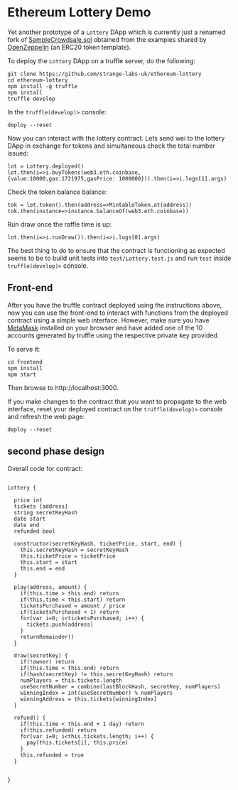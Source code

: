 # Ethereum Lottery Demo

Yet another prototype of a `Lottery` DApp which is currently just a renamed fork of [SampleCrowdsale.sol](https://github.com/OpenZeppelin/zeppelin-solidity/blob/master/contracts/examples/SampleCrowdsale.sol) obtained from the examples shared by [OpenZeppelin](https://github.com/OpenZeppelin/zeppelin-solidity) (an ERC20 token template).

To deploy the `Lottery` DApp on a truffle server, do the following:

	git clone https://github.com/strange-labs-uk/ethereum-lottery
	cd ethereum-lottery
	npm install -g truffle
	npm install
	truffle develop

In the `truffle(develop)>` console:

	deploy --reset

Now you can interact with the lottery contract. Lets send wei to the lottery DApp in exchange for tokens and simultaneous check the total number issued:
	
	lot = Lottery.deployed()
	lot.then(i=>i.buyTokens(web3.eth.coinbase,{value:10000,gas:1721975,gasPrice: 1000000})).then(i=>i.logs[1].args)

Check the token balance balance:
	
	tok = lot.token().then(address=>MintableToken.at(address))
	tok.then(instance=>instance.balanceOf(web3.eth.coinbase))

Run draw once the raffle time is up:

	lot.then(i=>i.runDraw()).then(i=>i.logs[0].args)

The best thing to do to ensure that the contract is functioning as expected seems to be to build unit tests into `test/Lottery.test.js` and run `test` inside `truffle(develop)>` console.

## Front-end

After you have the truffle contract deployed using the instructions above, now you can use the front-end to interact with functions from the deployed contract using a simple web interface. However, make sure you have [MetaMask](https://metamask.io) installed on your browser and have added one of the 10 accounts generated by truffle using the respective private key provided.

To serve it:

    cd frontend
    npm install
    npm start

Then browse to http://localhost:3000.

If you make changes to the contract that you want to propagate to the web interface, reset your deployed contract on the `truffle(develop)>` console and refresh the web page:
    
    deploy --reset



## second phase design

Overall code for contract:

```

Lottery {

  price int  
  tickets [address]
  string secretKeyHash
  date start
  date end
  refunded bool

  constructor(secretKeyHash, ticketPrice, start, end) {
    this.secretKeyHash = secretKeyHash
    this.ticketPrice = ticketPrice
    this.start = start
    this.end = end
  }

  play(address, amount) {
    if(this.time > this.end) return
    if(this.time < this.start) return
    ticketsPurchased = amount / price
    if(ticketsPurchased < 1) return
    for(var i=0; i<ticketsPurchased; i++) {
      tickets.push(address)
    }
    returnRemainder()
  }

  draw(secretKey) {
    if(!owner) return
    if(this.time < this.end) return
    if(hash(secretKey) != this.secretKeyHash) return
    numPlayers = this.tickets.length
    useSecretNumber = combine(lastBlockHash, secretKey, numPlayers)
    winningIndex = int(useSecretNumber) % numPlayers
    winningAddress = this.tickets[winningIndex]
  }

  refund() {
    if(this.time < this.end + 1 day) return
    if(this.refunded) return
    for(var i=0; i<this.tickets.length; i++) {
      pay(this.tickets[i], this.price)
    }
    this.refunded = true
  }


}

```

